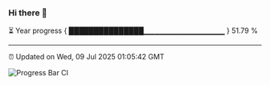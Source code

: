 ### Hi there 👋

⏳ Year progress { ███████████████▁▁▁▁▁▁▁▁▁▁▁▁▁▁▁ } 51.79 %

---

⏰ Updated on Wed, 09 Jul 2025 01:05:42 GMT

![Progress Bar CI](https://github.com/code-lakshay/GitHub-Actions-Demo/workflows/Progress%20Bar%20CI/badge.svg)
